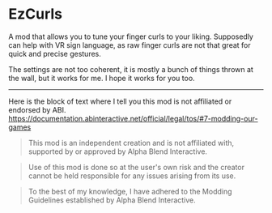 # EzCurls
 
A mod that allows you to tune your finger curls to your liking. Supposedly can help with VR sign language, as raw finger curls are not that great for quick and precise gestures.

The settings are not too coherent, it is mostly a bunch of things thrown at the wall, but it works for me. I hope it works for you too.

---

Here is the block of text where I tell you this mod is not affiliated or endorsed by ABI. 
https://documentation.abinteractive.net/official/legal/tos/#7-modding-our-games

> This mod is an independent creation and is not affiliated with, supported by or approved by Alpha Blend Interactive. 

> Use of this mod is done so at the user's own risk and the creator cannot be held responsible for any issues arising from its use.

> To the best of my knowledge, I have adhered to the Modding Guidelines established by Alpha Blend Interactive.
